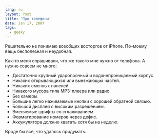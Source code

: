 ```yaml
---
lang: ru
layout: Post
title: 'Про телефоны'
date: Jan 17, 2007
tags:
  - geeky
---
```


Решительно не понимаю всеобщих восторгов от iPhone. По-моему вещь бесполезная и неудобная.

Как-то меня спрашивали, что же такого мне нужно от телефона. А нужно совсем не много:

<!--more-->

* Достаточно крупный ударопрочный и водонепроницаемый корпус.
* Никаких открывающихся или выезжающих частей.
* Никаких сменных панелей.
* Никакого мусора типа MP3-плеера или радио.
* Без камеры.
* Большие легко нажимаемые кнопки с хорошей обратной связью.
* Большой дисплей с высоким разрешением.
* Вменяемые шрифты со сглаживанием.
* Форматирование номеров через дефис.
* Аккумулятора должно хватать хотя бы на неделю.

Вроде бы всё, что удалось придумать.
